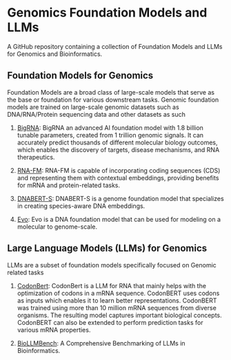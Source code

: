 # Genomics Foundation Models and LLMs

A GitHub repository containing a collection of Foundation Models and LLMs for Genomics and Bioinformatics.

## Foundation Models for Genomics

Foundation Models are a broad class of large-scale models that serve as the base or foundation for various downstream tasks. Genomic foundation models are trained on large-scale genomic datasets such as DNA/RNA/Protein sequencing data and other datasets as such

1. [BigRNA](https://lnkd.in/eAPDWwKj): BigRNA an advanced AI foundation model with 1.8 billion tunable parameters, created from 1 trillion genomic signals. It can accurately predict thousands of different molecular biology outcomes, which enables the discovery of targets, disease mechanisms, and RNA therapeutics.

2. [RNA-FM](https://lnkd.in/e5n7kCP5): RNA-FM is capable of incorporating coding sequences (CDS) and representing them with contextual embeddings, providing benefits for mRNA and protein-related tasks.

3. [DNABERT-S](https://lnkd.in/eMhFbFPu): DNABERT-S is a genome foundation model that specializes in creating species-aware DNA embeddings.

4. [Evo](https://lnkd.in/ewqTvcBZ): Evo is a DNA foundation model that can be used for modeling on a molecular to genome-scale.


## Large Language Models (LLMs) for Genomics

LLMs are a subset of foundation models specifically focused on Genomic related tasks

1. [CodonBert](https://genome.cshlp.org/content/early/2024/06/28/gr.278870.123): CodonBert is a LLM for RNA that mainly helps with the optimization of codons in a mRNA sequence. CodonBERT uses codons as inputs which enables it to learn better representations. CodonBERT was trained using more than 10 million mRNA sequences from diverse organisms. The resulting model captures important biological concepts. CodonBERT can also be extended to perform prediction tasks for various mRNA properties.
   
2. [BioLLMBench](https://www.biorxiv.org/content/10.1101/2023.12.19.572483v1): A Comprehensive Benchmarking of LLMs in Bioinformatics. 
